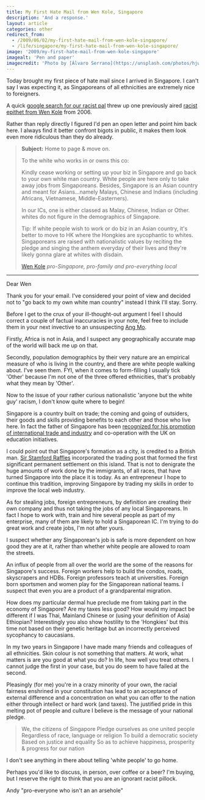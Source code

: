 ```yaml
---
title: My First Hate Mail from Wen Kole, Singapore
description: 'And a response.'
layout: article
categories: other
redirect_from:
  - /2009/06/02/my-first-hate-mail-from-wen-kole-singapore/
  - /life/singapore/my-first-hate-mail-from-wen-kole-singapore/
image: '2009/my-first-hate-mail-from-wen-kole-singapore'
imagealt: 'Pen and paper'
imagecredit: 'Photo by [Álvaro Serrano](https://unsplash.com/photos/hjwKMkehBco) on Unsplash'
---
```


Today brought my first piece of hate mail since I arrived in Singapore. I can't say I was expecting it, as Singaporeans of all ethnicities are extremely nice to foreigners.

A quick [google search for our racist pal](http://www.google.com.sg/search?q=wen+kole) threw up one previously aired [racist epithet from Wen Kole](http://singaporeelection.blogspot.com/2006/10/mp-wee-siew-kim-offers-no-apology.html#comment-116189010590853955) from 2006.

Rather than reply directly I figured I'd pen an open letter and point him back here. I always find it better confront bigots in public, it makes them look even more ridiculous than they do already.

> **Subject:** Home to page & move on.
>
> To the white who works in or owns this co:
>
> Kindly cease working or setting up your biz in Singapore and go back to your own white man country. White people are here only to take away jobs from Singaporeans. Besides, Singapore is an Asian country and meant for Asians...namely Malays, Chinese and Indians (including Africans, Vietnamese, Middle-Easterners).
>
> In our ICs, one is either classed as Malay, Chinese, Indian or Other.  whites do not figure in the demographics of Singapore.
>
> Tip: If white people wish to work or do biz in an Asian country, it's better to move to HK where the Hongkies are sycophantic to whites.  Singaporeans are raised with nationalistic values by reciting the pledge and singing the anthem everyday of their lives and they're likely gonna glare at whites with disdain.
>
> [Wen Kole](mailto:wenkole@yahoo.com)
> _pro-Singapore, pro-family and pro-everything local_

---

Dear Wen

Thank you for your email. I've considered your point of view and decided not to "go back to my own white man country" instead I think I'll stay. Sorry.

Before I get to the crux of your ill-thought-out argument I feel I should correct a couple of factual inaccuracies in your note, feel free to include them in your next invective to an unsuspecting [Ang Mo](http://en.wikipedia.org/wiki/Ang_Mo).

Firstly, Africa is not in Asia, and I suspect any geographically accurate map of the world will back me up on that.

Secondly, population demographics by their very nature are an empirical measure of who is living in the country, and there are white people walking about. I've seen them. FYI, when it comes to form-filling I usually tick 'Other' because I'm not one of the three offered ethnicities, that's probably what they mean by 'Other'.

Now to the issue of your rather curious nationalistic 'anyone but the white guy' racism, I don't know quite where to begin!

Singapore is a country built on trade; the coming and going of outsiders, their goods and skills providing benefits to each other and those who live here. In fact the father of Singapore has been [recognized for his promotion of international trade and industry](http://www.imperial.ac.uk/P3736.htm) and co-operation with the UK on education initiatives.

I could point out that Singapore's formation as a city, is credited to a British man. [Sir Stamford Raffles](http://en.wikipedia.org/wiki/Thomas_Stamford_Raffles) incorporated the trading post that formed the first significant permanent settlement on this island. That is not to denigrate the huge amounts of work done by the immigrants, of all races, that have turned Singapore into the place it is today. As an entrepreneur I hope to continue this tradition, improving Singapore by trading my skills in order to improve the local web industry.

As for stealing jobs, foreign entrepreneurs, by definition are creating their own company and thus not taking the jobs of any local Singaporeans. In fact I hope to work with, train and hire several people as part of my enterprise, many of them are likely to hold a Singaporean IC. I'm trying to do great work and create jobs, I'm not after yours.

I suspect whether any Singaporean's job is safe is more dependent on how good they are at it, rather than whether white people are allowed to roam the streets.

An influx of people from all over the world are the some of the reasons for Singapore's success. Foreign workers help to build the condos, roads, skyscrapers and HDBs. Foreign professors teach at universities. Foreign born sportsmen and women play for the Singaporean national teams. I suspect that even you are a product of a grandparental migration.

How does my particular dermal hue preclude me from taking part in the economy of Singapore? Are my taxes less good? How would my impact be different if I was Thai, Mainland Chinese or (using your definition of Asia) Ethiopian? Interestingly you also show hostility to the 'Hongkies' but this time not based on their genetic heritage but an incorrectly perceived sycophancy to caucasians.

In my two years in Singapore I have made many friends and colleagues of all ethnicities. Skin colour is not something that matters. At work, what matters is are you good at what you do? In life, how well you treat others. I cannot judge the first in your case, but you do seem to have failed at the second.

Pleasingly (for me) you're in a crazy minority of your own, the racial fairness enshrined in your constitution has lead to an acceptance of external difference and a concentration on what you can offer to the nation either through intellect or hard work (and taxes). The justified pride in this melting pot of people and culture I believe is the message of your national pledge.

> We, the citizens of Singapore
> Pledge ourselves as one united people
> Regardless of race, language or religion
> To build a democratic society
> Based on justice and equality
> So as to achieve happiness, prosperity & progress for our nation

I don't see anything in there about telling 'white people' to go home.

Perhaps you'd like to discuss, in person, over coffee or a beer? I'm buying, but I reserve the right to think that you are an ignorant racist pillock.

Andy
"pro-everyone who isn't an an arsehole"
